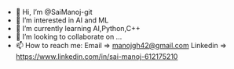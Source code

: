 - 👋 Hi, I’m @SaiManoj-git
- 👀 I’m interested in AI and ML
- 🌱 I’m currently learning AI,Python,C++
- 💞️ I’m looking to collaborate on ...
- 📫 How to reach me: Email => manojgh42@gmail.com
                       Linkedin => https://www.linkedin.com/in/sai-manoj-612175210

<!---
SaiManoj-git/SaiManoj-git is a ✨ special ✨ repository because its `README.md` (this file) appears on your GitHub profile.
You can click the Preview link to take a look at your changes.
--->
